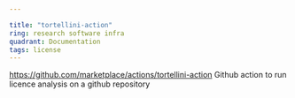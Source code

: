 ```yaml
---

title: "tortellini-action"
ring: research software infra
quadrant: Documentation
tags: license
---
```

https://github.com/marketplace/actions/tortellini-action
Github action to run licence analysis on a github repository
